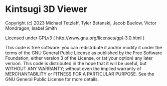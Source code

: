 # Kintsugi 3D Viewer

Copyright (c) 2023 Michael Tetzlaff, Tyler Betanski, Jacob Buelow, Victor Mondragon, Isabel Smith

Licensed under GPLv3
( http://www.gnu.org/licenses/gpl-3.0.html )

This code is free software: you can redistribute it and/or modify it under the terms of the GNU General Public License as published by the Free Software Foundation, either version 3 of the License, or (at your option) any later version.
This code is distributed in the hope that it will be useful, but WITHOUT ANY WARRANTY; without even the implied warranty of MERCHANTABILITY or FITNESS FOR A PARTICULAR PURPOSE.  See the GNU General Public License for more details.
